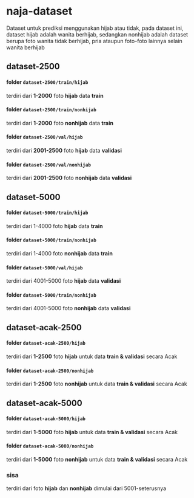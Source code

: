 # naja-dataset
Dataset untuk prediksi menggunakan hijab atau tidak, pada dataset ini, dataset hijab adalah wanita berhijab, sedangkan nonhijab adalah dataset berupa foto wanita tidak berhijab, pria ataupun foto-foto lainnya selain wanita berhijab

## dataset-2500
#### folder `dataset-2500/train/hijab`
terdiri dari __1-2000__ foto __hijab__ data __train__
#### folder `dataset-2500/train/nonhijab`
terdiri dari __1-2000__ foto __nonhijab__ data __train__
#### folder `dataset-2500/val/hijab`
terdiri dari __2001-2500__ foto __hijab__ data __validasi__
#### folder `dataset-2500/val/nonhijab`
terdiri dari __2001-2500__ foto __nonhijab__ data __validasi__

## dataset-5000
#### folder `dataset-5000/train/hijab`
terdiri dari 1-4000 foto __hijab__ data __train__
#### folder `dataset-5000/train/nonhijab`
terdiri dari 1-4000 foto __nonhijab__ data __train__
#### folder `dataset-5000/val/hijab`
terdiri dari 4001-5000 foto __hijab__ data __validasi__
#### folder `dataset-5000/train/nonhijab`
terdiri dari 4001-5000 foto __nonhijab__ data __validasi__

## dataset-acak-2500
#### folder `dataset-acak-2500/hijab`
terdiri dari __1-2500__ foto __hijab__ untuk data __train & validasi__ secara Acak
#### folder `dataset-acak-2500/nonhijab`
terdiri dari __1-2500__ foto __nonhijab__ untuk data __train & validasi__ secara Acak

## dataset-acak-5000
#### folder `dataset-acak-5000/hijab`
terdiri dari __1-5000__ foto __hijab__ untuk data __train & validasi__ secara Acak
#### folder `dataset-acak-5000/nonhijab`
terdiri dari __1-5000__ foto __nonhijab__ untuk data __train & validasi__ secara Acak

### sisa
terdiri dari foto __hijab__ dan __nonhijab__ dimulai dari 5001-seterusnya
